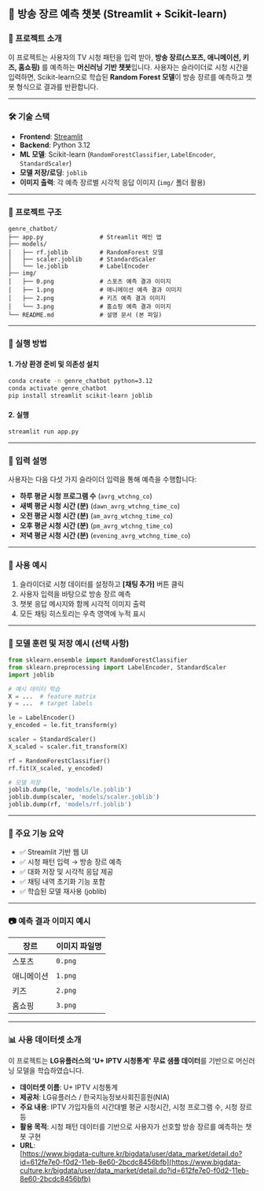 ## 📄 방송 장르 예측 챗봇 (Streamlit + Scikit-learn)

### 📌 프로젝트 소개

이 프로젝트는 사용자의 TV 시청 패턴을 입력 받아, **방송 장르(스포츠, 애니메이션, 키즈, 홈쇼핑)** 를 예측하는 **머신러닝 기반 챗봇**입니다.
사용자는 슬라이더로 시청 시간을 입력하면, Scikit-learn으로 학습된 **Random Forest 모델**이 방송 장르를 예측하고 챗봇 형식으로 결과를 반환합니다.

---

### 🛠️ 기술 스택

* **Frontend**: [Streamlit](https://streamlit.io/)
* **Backend**: Python 3.12
* **ML 모델**: Scikit-learn (`RandomForestClassifier`, `LabelEncoder`, `StandardScaler`)
* **모델 저장/로딩**: `joblib`
* **이미지 출력**: 각 예측 장르별 시각적 응답 이미지 (`img/` 폴더 활용)

---

### 📁 프로젝트 구조

```
genre_chatbot/
├── app.py                # Streamlit 메인 앱
├── models/
│   ├── rf.joblib         # RandomForest 모델
│   ├── scaler.joblib     # StandardScaler
│   └── le.joblib         # LabelEncoder
├── img/
│   ├── 0.png             # 스포츠 예측 결과 이미지
│   ├── 1.png             # 애니메이션 예측 결과 이미지
│   ├── 2.png             # 키즈 예측 결과 이미지
│   └── 3.png             # 홈쇼핑 예측 결과 이미지
└── README.md             # 설명 문서 (본 파일)
```

---

### 🚀 실행 방법

#### 1. 가상 환경 준비 및 의존성 설치

```bash
conda create -n genre_chatbot python=3.12
conda activate genre_chatbot
pip install streamlit scikit-learn joblib
```

#### 2. 실행

```bash
streamlit run app.py
```

---

### 🧠 입력 설명

사용자는 다음 다섯 가지 슬라이더 입력을 통해 예측을 수행합니다:

* **하루 평균 시청 프로그램 수** (`avrg_wtchng_co`)
* **새벽 평균 시청 시간 (분)** (`dawn_avrg_wtchng_time_co`)
* **오전 평균 시청 시간 (분)** (`am_avrg_wtchng_time_co`)
* **오후 평균 시청 시간 (분)** (`pm_avrg_wtchng_time_co`)
* **저녁 평균 시청 시간 (분)** (`evening_avrg_wtchng_time_co`)

---

### 💬 사용 예시

1. 슬라이더로 시청 데이터를 설정하고 **\[채팅 추가]** 버튼 클릭
2. 사용자 입력을 바탕으로 방송 장르 예측
3. 챗봇 응답 메시지와 함께 시각적 이미지 출력
4. 모든 채팅 히스토리는 우측 영역에 누적 표시

---

### 🧪 모델 훈련 및 저장 예시 (선택 사항)

```python
from sklearn.ensemble import RandomForestClassifier
from sklearn.preprocessing import LabelEncoder, StandardScaler
import joblib

# 예시 데이터 학습
X = ...  # feature matrix
y = ...  # target labels

le = LabelEncoder()
y_encoded = le.fit_transform(y)

scaler = StandardScaler()
X_scaled = scaler.fit_transform(X)

rf = RandomForestClassifier()
rf.fit(X_scaled, y_encoded)

# 모델 저장
joblib.dump(le, 'models/le.joblib')
joblib.dump(scaler, 'models/scaler.joblib')
joblib.dump(rf, 'models/rf.joblib')
```

---

### 📌 주요 기능 요약

* ✅ Streamlit 기반 웹 UI
* ✅ 시청 패턴 입력 → 방송 장르 예측
* ✅ 대화 저장 및 시각적 응답 제공
* ✅ 채팅 내역 초기화 기능 포함
* ✅ 학습된 모델 재사용 (joblib)

---

### 📷 예측 결과 이미지 예시

| 장르    | 이미지 파일명 |
| ----- | ------- |
| 스포츠   | `0.png` |
| 애니메이션 | `1.png` |
| 키즈    | `2.png` |
| 홈쇼핑   | `3.png` |

---

### 📊 사용 데이터셋 소개

이 프로젝트는 **LG유플러스의 'U+ IPTV 시청통계' 무료 샘플 데이터**를 기반으로 머신러닝 모델을 학습하였습니다.

- **데이터셋 이름**: U+ IPTV 시청통계
- **제공처**: LG유플러스 / 한국지능정보사회진흥원(NIA)
- **주요 내용**: IPTV 가입자들의 시간대별 평균 시청시간, 시청 프로그램 수, 시청 장르 등
- **활용 목적**: 시청 패턴 데이터를 기반으로 사용자가 선호할 방송 장르를 예측하는 챗봇 구현
- **URL**:  
  [https://www.bigdata-culture.kr/bigdata/user/data_market/detail.do?id=612fe7e0-f0d2-11eb-8e60-2bcdc8456bfb](https://www.bigdata-culture.kr/bigdata/user/data_market/detail.do?id=612fe7e0-f0d2-11eb-8e60-2bcdc8456bfb)

